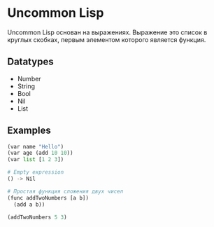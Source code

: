 # Uncommon Lisp

Uncommon Lisp основан на выражениях. Выражение это список в круглых скобках, первым элементом которого является функция.

## Datatypes

- Number
- String
- Bool
- Nil
- List

## Examples

```py
(var name "Hello")
(var age (add 10 10))
(var list [1 2 3])

# Empty expression
() -> Nil

# Простая функция сложения двух чисел
(func addTwoNumbers [a b])
  (add a b))

(addTwoNumbers 5 3)
```
